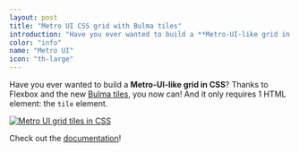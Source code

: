 ```yaml
---
layout: post
title: "Metro UI CSS grid with Bulma tiles"
introduction: "Have you ever wanted to build a **Metro-UI-like grid in CSS**?<br>Thanks to Flexbox and the new [Bulma tiles](http://bulma.io/documentation/grid/tiles/), you now can! And it only requires 1 HTML element: the `tile` element."
color: "info"
name: "Metro UI"
icon: "th-large"
---
```


Have you ever wanted to build a **Metro-UI-like grid in CSS**?
Thanks to Flexbox and the new [Bulma tiles](http://bulma.io/documentation/grid/tiles/), you now can! And it only requires 1 HTML element: the `tile` element.

[![Metro UI grid tiles in CSS](/images/blog/metro-ui-css-grid-tiles.png)](http://bulma.io/documentation/grid/tiles/)

Check out the [documentation](http://bulma.io/documentation/grid/tiles/)!
